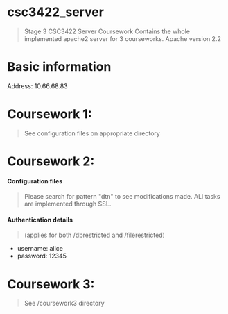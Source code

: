 # csc3422_server
> Stage 3 CSC3422 Server Coursework
> Contains the whole implemented apache2 server for 3 courseworks.
> Apache version 2.2

# Basic information
Address: 10.66.68.83

# Coursework 1:
> See configuration files on appropriate directory

# Coursework 2:
#### Configuration files
> Please search for pattern "dtn" to see modifications made.
> ALl tasks are implemented through SSL.
#### Authentication details 
> (applies for both /dbrestricted and /filerestricted)
- username: alice
- password: 12345

# Coursework 3:
> See /coursework3 directory



